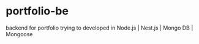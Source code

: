 # portfolio-be
backend for portfolio trying to developed in Node.js | Nest.js | Mongo DB | Mongoose
